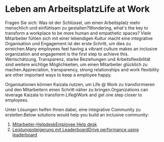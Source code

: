 # <a name="life-at-work"></a><span data-ttu-id="ee16b-101">Leben am Arbeitsplatz</span><span class="sxs-lookup"><span data-stu-id="ee16b-101">Life at Work</span></span>
<span data-ttu-id="ee16b-102">Fragen Sie sich: Was ist der Schlüssel, um einen Arbeitsplatz mehr menschlich und einfühlsam zu gestalten?</span><span class="sxs-lookup"><span data-stu-id="ee16b-102">Wondering,  what's the key to transform a workplace to be more human and empathetic spaces?</span></span> <span data-ttu-id="ee16b-103">Viele Mitarbeiter fühlen sich mit einer lebendigen Kultur macht eine integrative Organisation und Engagement ist der erste Schritt, um dies zu erreichen.</span><span class="sxs-lookup"><span data-stu-id="ee16b-103">Many employees feel having a vibrant culture makes an inclusive organization and  engagement is the first step to achieve this.</span></span> <span data-ttu-id="ee16b-104">Wertschätzung, Transparenz, starke Beziehungen und Arbeitsflexibilität sind weitere wichtige Möglichkeiten, um einen Mitarbeiter glücklich zu machen.</span><span class="sxs-lookup"><span data-stu-id="ee16b-104">Appreciation, transparency, strong relationships and work flexibility are other important ways to keep a employee happy.</span></span> 

<span data-ttu-id="ee16b-105">Organisationen können Kaizala nutzen, um Life @ Work zu transformieren und den Mitarbeitern einen Schritt näher zu bringen.</span><span class="sxs-lookup"><span data-stu-id="ee16b-105">Organizations can leverage Kaizala to transform Life@Work and get one step closer to employees.</span></span>  

<span data-ttu-id="ee16b-106">Unter Lösungen helfen Ihnen dabei, eine integrative Community zu erstellen:</span><span class="sxs-lookup"><span data-stu-id="ee16b-106">Below solutions would help you build an inclusive community:</span></span>

1. [<span data-ttu-id="ee16b-107">Mitarbeiter-Helpdesk</span><span class="sxs-lookup"><span data-stu-id="ee16b-107">Employee Help desk</span></span>](https://docs.microsoft.com/en-us/kaizala/businesssolutions/life%40work/employeehelpdesk/employeehelpdesk)
2. [<span data-ttu-id="ee16b-108">Leistungssteigerung mit Leaderboard</span><span class="sxs-lookup"><span data-stu-id="ee16b-108">Drive performance using leaderboard</span></span>](https://docs.microsoft.com/en-us/kaizala/businesssolutions/life%40work/leaderboard/leaderboard)
